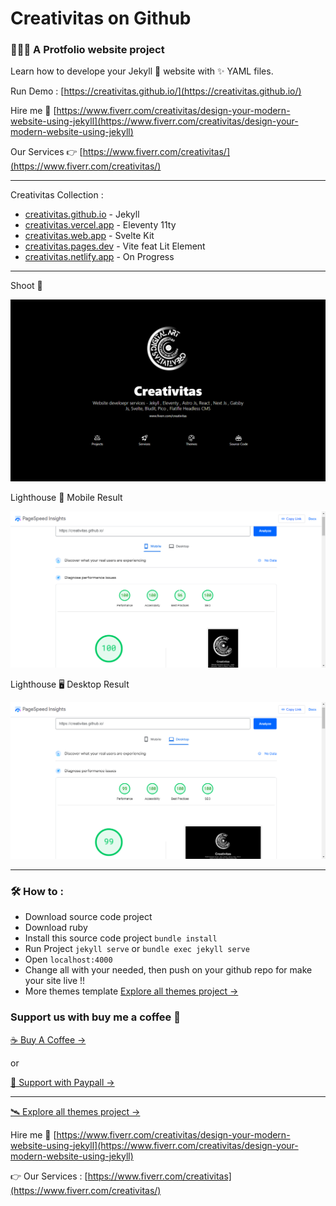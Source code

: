 # Creativitas on Github

### 👨🏻‍💻 A Protfolio website project

Learn how to develope your Jekyll 💎 website with ✨ YAML files.

Run Demo : [https://creativitas.github.io/](https://creativitas.github.io/)

Hire me 🚀 [https://www.fiverr.com/creativitas/design-your-modern-website-using-jekyll](https://www.fiverr.com/creativitas/design-your-modern-website-using-jekyll)

Our Services 👉 [https://www.fiverr.com/creativitas/](https://www.fiverr.com/creativitas/)

--------------

Creativitas Collection :

+ [creativitas.github.io](https://creativitas.github.io) - Jekyll
+ [creativitas.vercel.app](https://creativitas.vercel.app) - Eleventy 11ty
+ [creativitas.web.app](https://creativitas.web.app) - Svelte Kit
+ [creativitas.pages.dev](https://creativitas.pages.dev) - Vite feat Lit Element
+ [creativitas.netlify.app](https:/creativitas.netlify.app) - On Progress

--------------

Shoot 📸

![Portfolio website developer jekyll themes template](assets/img/shoot.png)

Lighthouse 📱 Mobile Result

![Portfolio website developer jekyll themes template](assets/img/mobile.png)

Lighthouse 🖥️ Desktop Result

![Portfolio website developer jekyll themes template](assets/img/desktop.png)


--------------

### 🛠️ How to :

+ Download source code project
+ Download ruby
+ Install this source code project `bundle install`
+ Run Project `jekyll serve` or `bundle exec jekyll serve`
+ Open `localhost:4000`
+ Change all with your needed, then push on your github repo for make your site live !!
+ More themes template [Explore all themes project →](https://www.hockeycomputindo.com/themes)

### Support us with buy me a coffee 🤞

[☕️ Buy A Coffee →](https://creativitaz.gumroad.com/l/coffee) 

or 

[🥂 Support with Paypall →](https://www.paypal.com/cgi-bin/webscr?cmd=_s-xclick&hosted_button_id=JVZVXBC4N9DAN)

--------------

[🛰️ Explore all themes project →](https://www.hockeycomputindo.com/themes)

Hire me 🚀 [https://www.fiverr.com/creativitas/design-your-modern-website-using-jekyll](https://www.fiverr.com/creativitas/design-your-modern-website-using-jekyll)

👉 Our Services : [https://www.fiverr.com/creativitas](https://www.fiverr.com/creativitas/)

